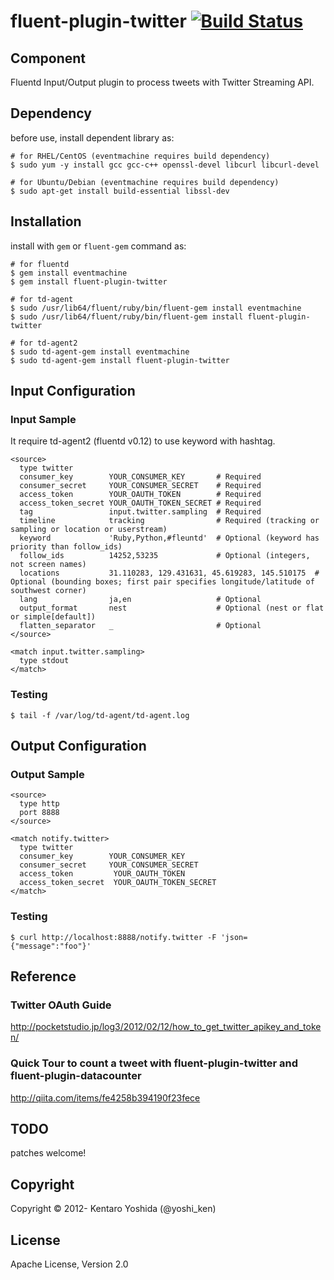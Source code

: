 fluent-plugin-twitter [![Build Status](https://travis-ci.org/y-ken/fluent-plugin-twitter.png?branch=master)](https://travis-ci.org/y-ken/fluent-plugin-twitter)
=====================

## Component
Fluentd Input/Output plugin to process tweets with Twitter Streaming API.

## Dependency

before use, install dependent library as:

```
# for RHEL/CentOS (eventmachine requires build dependency)
$ sudo yum -y install gcc gcc-c++ openssl-devel libcurl libcurl-devel

# for Ubuntu/Debian (eventmachine requires build dependency)
$ sudo apt-get install build-essential libssl-dev
```

## Installation

install with `gem` or `fluent-gem` command as:

```
# for fluentd
$ gem install eventmachine
$ gem install fluent-plugin-twitter

# for td-agent
$ sudo /usr/lib64/fluent/ruby/bin/fluent-gem install eventmachine
$ sudo /usr/lib64/fluent/ruby/bin/fluent-gem install fluent-plugin-twitter

# for td-agent2
$ sudo td-agent-gem install eventmachine
$ sudo td-agent-gem install fluent-plugin-twitter
```

## Input Configuration

### Input Sample

It require td-agent2 (fluentd v0.12) to use keyword with hashtag.

`````
<source>
  type twitter
  consumer_key        YOUR_CONSUMER_KEY       # Required
  consumer_secret     YOUR_CONSUMER_SECRET    # Required
  access_token        YOUR_OAUTH_TOKEN        # Required
  access_token_secret YOUR_OAUTH_TOKEN_SECRET # Required
  tag                 input.twitter.sampling  # Required
  timeline            tracking                # Required (tracking or sampling or location or userstream)
  keyword             'Ruby,Python,#fleuntd'  # Optional (keyword has priority than follow_ids)
  follow_ids          14252,53235             # Optional (integers, not screen names)
  locations           31.110283, 129.431631, 45.619283, 145.510175  # Optional (bounding boxes; first pair specifies longitude/latitude of southwest corner)
  lang                ja,en                   # Optional
  output_format       nest                    # Optional (nest or flat or simple[default])
  flatten_separator   _                       # Optional
</source>

<match input.twitter.sampling>
  type stdout
</match>
`````

### Testing

`````
$ tail -f /var/log/td-agent/td-agent.log
`````

## Output Configuration

### Output Sample
`````
<source>
  type http
  port 8888
</source>

<match notify.twitter>
  type twitter
  consumer_key        YOUR_CONSUMER_KEY
  consumer_secret     YOUR_CONSUMER_SECRET
  access_token         YOUR_OAUTH_TOKEN
  access_token_secret  YOUR_OAUTH_TOKEN_SECRET
</match>
`````

### Testing

`````
$ curl http://localhost:8888/notify.twitter -F 'json={"message":"foo"}'
`````

## Reference

### Twitter OAuth Guide
http://pocketstudio.jp/log3/2012/02/12/how_to_get_twitter_apikey_and_token/

### Quick Tour to count a tweet with fluent-plugin-twitter and fluent-plugin-datacounter
http://qiita.com/items/fe4258b394190f23fece

## TODO

patches welcome!

## Copyright

Copyright © 2012- Kentaro Yoshida (@yoshi_ken)

## License

Apache License, Version 2.0
